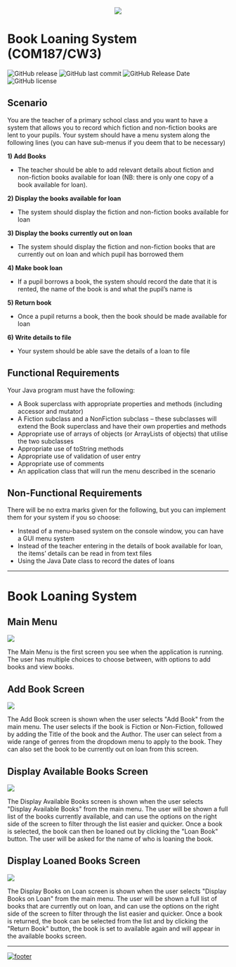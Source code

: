<div style="text-align:center"><img src ="http://imgserv.mythicalcuddles.xyz/Ulster%20University/COM187/CW3/logo.png" /></div>

# Book Loaning System (COM187/CW3)
![GitHub release](https://img.shields.io/github/release/MythicalCuddles/Book-Loaning-System.svg)
![GitHub last commit](https://img.shields.io/github/last-commit/MythicalCuddles/Book-Loaning-System.svg)
![GitHub Release Date](https://img.shields.io/github/release-date/MythicalCuddles/Book-Loaning-System.svg)
![GitHub license](https://img.shields.io/github/license/MythicalCuddles/Book-Loaning-System.svg)

## Scenario

You are the teacher of a primary school class and you want to have a system that allows you to record which fiction and non-fiction books are lent to your pupils. 
 Your system should have a menu system along the following lines (you can have sub-menus if you deem that to be necessary)  

**1) Add Books**
- The teacher should be able to add relevant details about fiction and non-fiction books available for loan (NB: there is only one copy of a book available for loan).   

**2) Display the books available for loan**
- The system should display the fiction and non-fiction books available for loan  

**3) Display the books currently out on loan**
- The system should display the fiction and non-fiction books that are currently out on loan and which pupil has borrowed them 

**4) Make book loan**
- If a pupil borrows a book, the system should record the date that it is rented, the name of the book is and what the pupil’s name is  
 
**5) Return book**
- Once a pupil returns a book, then the book should be made available for loan  

**6) Write details to file**
- Your system should be able save the details of a loan to file 

## Functional Requirements

Your Java program must have the following:   
- A Book superclass with appropriate properties and methods  (including accessor and mutator)
- A Fiction subclass and a NonFiction subclass – these subclasses will extend the Book superclass and have their own properties and methods
- Appropriate use of arrays of objects (or ArrayLists of objects) that utilise the two subclasses
- Appropriate use of toString methods
- Appropriate use of validation of user entry
- Appropriate use of comments
- An application class that will run the menu described in the scenario

## Non-Functional Requirements   

There will be no extra marks given for the following, but you can implement them for your system if you so choose:   
- Instead of a menu-based system on the console window, you can have a GUI menu system
- Instead of the teacher entering in the details of book available for loan, the items’ details can be read in from text files
- Using the Java Date class to record the dates of loans 

___

# Book Loaning System

<p align="center">
    <h2>Main Menu</h2>
    <img src="http://imgserv.mythicalcuddles.xyz/Ulster%20University/COM187/CW3/MainMenu.png" />
    <p>The Main Menu is the first screen you see when the application is running. The user has multiple choices to choose between, with options to add books and view books.</p>
    <h2>Add Book Screen</h2>
    <img src="http://imgserv.mythicalcuddles.xyz/Ulster%20University/COM187/CW3/AddBook.png" />
    <p>The Add Book screen is shown when the user selects "Add Book" from the main menu. The user selects if the book is Fiction or Non-Fiction, followed by adding the Title of the book and the Author. The user can select from a wide range of genres from the dropdown menu to apply to the book. They can also set the book to be currently out on loan from this screen.</p>
    <h2>Display Available Books Screen</h2>
    <img src="http://imgserv.mythicalcuddles.xyz/Ulster%20University/COM187/CW3/DisplayAvailableBooks.png" />
    <p>The Display Available Books screen is shown when the user selects "Display Available Books" from the main menu. The user will be shown a full list of the books currently available, and can use the options on the right side of the screen to filter through the list easier and quicker. Once a book is selected, the book can then be loaned out by clicking the "Loan Book" button. The user will be asked for the name of who is loaning the book.</p>
    <h2>Display Loaned Books Screen</h2>
    <img src="http://imgserv.mythicalcuddles.xyz/Ulster%20University/COM187/CW3/DisplayLoanedBooks.png" />
    <p>The Display Books on Loan screen is shown when the user selects "Display Books on Loan" from the main menu. The user will be shown a full list of books that are currently out on loan, and can use the options on the right side of the screen to filter through the list easier and quicker. Once a book is returned, the book can be selected from the list and by clicking the "Return Book" button, the book is set to available again and will appear in the available books screen.</p>
</p>

___

[![footer](http://imgserv.mythicalcuddles.xyz/Signature.png)](https://github.com/MythicalCuddles)
